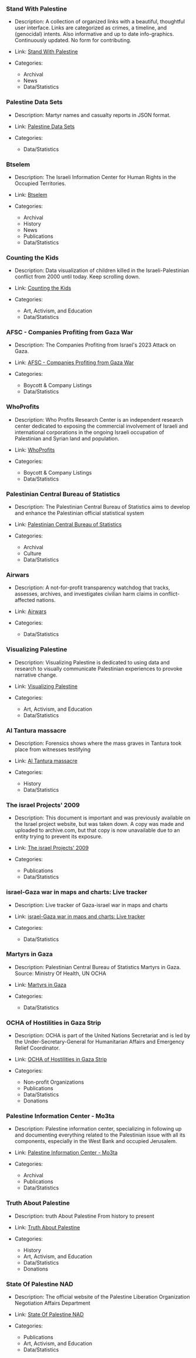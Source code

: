 ### Stand With Palestine

- Description: A collection of organized links with a beautiful, thoughtful user interface. Links are categorized as crimes, a timeline, and (genocidal) intents. Also informative and up to date info-graphics. Continuously updated. No form for contributing.
- Link: [Stand With Palestine](https://stand-with-palestine.org/)
- Categories:
  
    - Archival
    - News
    - Data/Statistics
  

### Palestine Data Sets

- Description: Martyr names and casualty reports in JSON format.
- Link: [Palestine Data Sets](https://palidata.swj.io/)
- Categories:
  
    - Data/Statistics
  

### Btselem

- Description: The Israeli Information Center for Human Rights in the Occupied Territories.
- Link: [Btselem](https://www.btselem.org/)
- Categories:
  
    - Archival
    - History
    - News
    - Publications
    - Data/Statistics
  

### Counting the Kids

- Description: Data visualization of children killed in the Israeli-Palestinian conflict from 2000 until today. Keep scrolling down.
- Link: [Counting the Kids](https://countingthekids.org/)
- Categories:
  
    - Art, Activism, and Education
    - Data/Statistics
  

### AFSC - Companies Profiting from Gaza War

- Description: The Companies Profiting from Israel's 2023 Attack on Gaza.
- Link: [AFSC - Companies Profiting from Gaza War](https://afsc.org/companies-behind-2023-attack-gaza)
- Categories:
  
    - Boycott & Company Listings
    - Data/Statistics
  

### WhoProfits

- Description: Who Profits Research Center is an independent research center dedicated to exposing the commercial involvement of Israeli and international corporations in the ongoing Israeli occupation of Palestinian and Syrian land and population.
- Link: [WhoProfits](https://www.whoprofits.org/)
- Categories:
  
    - Boycott & Company Listings
    - Data/Statistics
  

### Palestinian Central Bureau of Statistics

- Description: The Palestinian Central Bureau of Statistics aims to develop and enhance the Palestinian official statistical system
- Link: [Palestinian Central Bureau of Statistics](https://www.pcbs.gov.ps)
- Categories:
  
    - Archival
    - Culture
    - Data/Statistics
  

### Airwars

- Description: A not-for-profit transparency watchdog that tracks, assesses, archives, and investigates civilian harm claims in conflict-affected nations.
- Link: [Airwars](https://airwars.org)
- Categories:
  
    - Data/Statistics
  

### Visualizing Palestine

- Description: Visualizing Palestine is dedicated to using data and research to visually communicate Palestinian experiences to provoke narrative change.
- Link: [Visualizing Palestine](https://visualizingpalestine.org)
- Categories:
  
    - Art, Activism, and Education
    - Data/Statistics
  

### Al Tantura massacre

- Description: Forensics shows where the mass graves in Tantura took place from witnesses testifying
- Link: [Al Tantura massacre](https://forensic-architecture.org/investigation/executions-and-mass-graves-in-tantura-23-may-1948/)
- Categories:
  
    - History
    - Data/Statistics
  

### The israel Projects' 2009

- Description: This document is important and was previously available on the Israel project website, but was taken down. A copy was made and uploaded to archive.com, but that copy is now unavailable due to an entity trying to prevent its exposure.
- Link: [The israel Projects' 2009](https://www.linkedin.com/posts/wengng_the-luntz-report-the-israel-project-2009-ugcPost-7136947318414594048-tpEw/?utm_source=share&utm_medium=member_android)
- Categories:
  
    - Publications
    - Data/Statistics
  

### israel-Gaza war in maps and charts: Live tracker

- Description: Live tracker of Gaza-israel war in maps and charts
- Link: [israel-Gaza war in maps and charts: Live tracker](https://www.aljazeera.com/news/longform/2023/10/9/israel-hamas-war-in-maps-and-charts-live-tracker)
- Categories:
  
    - Data/Statistics
  

### Martyrs in Gaza

- Description: Palestinian Central Bureau of Statistics Martyrs in Gaza. Source: Ministry Of Health, UN OCHA
- Link: [Martyrs in Gaza](https://www.pcbs.gov.ps/site/lang__en/1405/Default.aspx)
- Categories:
  
    - Data/Statistics
  

### OCHA of Hostilities in Gaza Strip

- Description: OCHA is part of the United Nations Secretariat and is led by the Under-Secretary-General for Humanitarian Affairs and Emergency Relief Coordinator.
- Link: [OCHA of Hostilities in Gaza Strip](https://www.ochaopt.org/)
- Categories:
  
    - Non-profit Organizations
    - Publications
    - Data/Statistics
    - Donations
  

### Palestine Information Center - Mo3ta

- Description: Palestine information center, specializing in following up and documenting everything related to the Palestinian issue with all its components, especially in the West Bank and occupied Jerusalem.
- Link: [Palestine Information Center - Mo3ta](https://mo3ta.ps/)
- Categories:
  
    - Archival
    - Publications
    - Data/Statistics
  

### Truth About Palestine

- Description: truth About Palestine From history to present
- Link: [Truth About Palestine](https://truthaboutpalestine.com/)
- Categories:
  
    - History
    - Art, Activism, and Education
    - Data/Statistics
    - Donations
  

### State Of Palestine NAD

- Description: The official website of the Palestine Liberation Organization Negotiation Affairs Department
- Link: [State Of Palestine NAD](https://www.nad.ps)
- Categories:
  
    - Publications
    - Art, Activism, and Education
    - Data/Statistics
  
